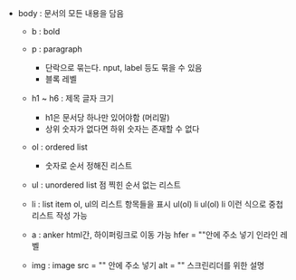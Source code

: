 
- body : 문서의 모든 내용을 담음
	-  b : bold
	- p : paragraph
		- 단락으로 묶는다. nput, label 등도 묶을 수 있음
		- 블록 레벨
	- h1 ~ h6 : 제목 글자 크기
		- h1은 문서당 하나만 있어야함 (머리말)
		- 상위 숫자가 없다면 하위 숫자는 존재할 수 없다
	- ol : ordered list
		- 숫자로 순서 정해진 리스트
	- ul : unordered list
	점 찍힌 순서 없는 리스트
	  
	- li : list item
	  ol, ul의 리스트 항목들을 표시
	  ul(ol)
		  li
			  ul(ol)
				  li
		이런 식으로 중첩 리스트 작성 가능
		
	- a : anker 
	  html간, 하이퍼링크로 이동 가능
	  hfer = ""안에 주소 넣기
	  인라인 레벨
	  
	- img : image
	  src = "" 안에 주소 넣기
	  alt = "" 스크린리더를 위한 설명